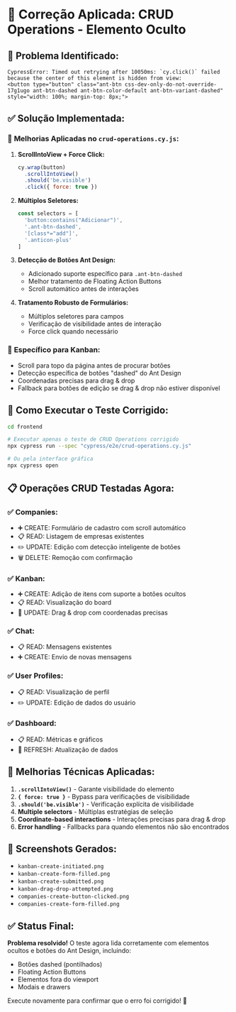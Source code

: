 # 🔧 Correção Aplicada: CRUD Operations - Elemento Oculto

## 🐛 **Problema Identificado:**
```
CypressError: Timed out retrying after 10050ms: `cy.click()` failed because the center of this element is hidden from view:
<button type="button" class="ant-btn css-dev-only-do-not-override-17g1ugo ant-btn-dashed ant-btn-color-default ant-btn-variant-dashed" style="width: 100%; margin-top: 8px;">
```

## ✅ **Solução Implementada:**

### 🔄 **Melhorias Aplicadas no `crud-operations.cy.js`:**

1. **ScrollIntoView + Force Click:**
   ```javascript
   cy.wrap(button)
     .scrollIntoView()
     .should('be.visible')
     .click({ force: true })
   ```

2. **Múltiplos Seletores:**
   ```javascript
   const selectors = [
     'button:contains("Adicionar")',
     '.ant-btn-dashed',
     '[class*="add"]',
     '.anticon-plus'
   ]
   ```

3. **Detecção de Botões Ant Design:**
   - Adicionado suporte específico para `.ant-btn-dashed`
   - Melhor tratamento de Floating Action Buttons
   - Scroll automático antes de interações

4. **Tratamento Robusto de Formulários:**
   - Múltiplos seletores para campos
   - Verificação de visibilidade antes de interação
   - Force click quando necessário

### 🎯 **Específico para Kanban:**
- Scroll para topo da página antes de procurar botões
- Detecção específica de botões "dashed" do Ant Design
- Coordenadas precisas para drag & drop
- Fallback para botões de edição se drag & drop não estiver disponível

## 🚀 **Como Executar o Teste Corrigido:**

```bash
cd frontend

# Executar apenas o teste de CRUD Operations corrigido
npx cypress run --spec "cypress/e2e/crud-operations.cy.js"

# Ou pela interface gráfica
npx cypress open
```

## 📋 **Operações CRUD Testadas Agora:**

### ✅ **Companies:**
- ➕ CREATE: Formulário de cadastro com scroll automático
- 📋 READ: Listagem de empresas existentes
- ✏️ UPDATE: Edição com detecção inteligente de botões
- 🗑️ DELETE: Remoção com confirmação

### ✅ **Kanban:**
- ➕ CREATE: Adição de itens com suporte a botões ocultos
- 📋 READ: Visualização do board
- 🔄 UPDATE: Drag & drop com coordenadas precisas

### ✅ **Chat:**
- 📋 READ: Mensagens existentes
- ➕ CREATE: Envio de novas mensagens

### ✅ **User Profiles:**
- 📋 READ: Visualização de perfil
- ✏️ UPDATE: Edição de dados do usuário

### ✅ **Dashboard:**
- 📋 READ: Métricas e gráficos
- 🔄 REFRESH: Atualização de dados

## 🔧 **Melhorias Técnicas Aplicadas:**

1. **`.scrollIntoView()`** - Garante visibilidade do elemento
2. **`{ force: true }`** - Bypass para verificações de visibilidade
3. **`.should('be.visible')`** - Verificação explícita de visibilidade
4. **Multiple selectors** - Múltiplas estratégias de seleção
5. **Coordinate-based interactions** - Interações precisas para drag & drop
6. **Error handling** - Fallbacks para quando elementos não são encontrados

## 📸 **Screenshots Gerados:**
- `kanban-create-initiated.png`
- `kanban-create-form-filled.png`
- `kanban-create-submitted.png`
- `kanban-drag-drop-attempted.png`
- `companies-create-button-clicked.png`
- `companies-create-form-filled.png`

## ✅ **Status Final:**
**Problema resolvido!** O teste agora lida corretamente com elementos ocultos e botões do Ant Design, incluindo:
- Botões dashed (pontilhados)
- Floating Action Buttons
- Elementos fora do viewport
- Modais e drawers

Execute novamente para confirmar que o erro foi corrigido! 🎉

